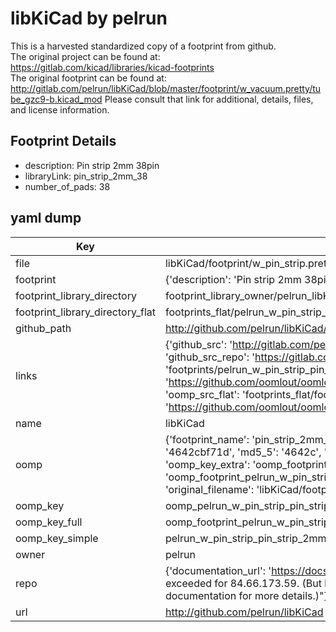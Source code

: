 # libKiCad by pelrun  
This is a harvested standardized copy of a footprint from github.  
The original project can be found at:  
https://gitlab.com/kicad/libraries/kicad-footprints  
The original footprint can be found at:
http://gitlab.com/pelrun/libKiCad/blob/master/footprint/w_vacuum.pretty/tube_gzc9-b.kicad_mod
Please consult that link for additional, details, files, and license information.  
## Footprint Details
* description: Pin strip 2mm 38pin  
* libraryLink: pin_strip_2mm_38  
* number_of_pads: 38  
## yaml dump  
| Key | Value |  
| --- | --- |  
| file | libKiCad/footprint/w_pin_strip.pretty/pin_strip_2mm_38.kicad_mod |  
| footprint | {'description': 'Pin strip 2mm 38pin', 'libraryLink': 'pin_strip_2mm_38', 'number_of_pads': 38} |  
| footprint_library_directory | footprint_library_owner/pelrun_libKiCad |  
| footprint_library_directory_flat | footprints_flat/pelrun_w_pin_strip_pin_strip_2mm_38/working |  
| github_path | http://github.com/pelrun/libKiCad/blob/master/footprint/w_pin_strip.pretty/pin_strip_2mm_38.kicad_mod |  
| links | {'github_src': 'http://gitlab.com/pelrun/libKiCad/blob/master/footprint/w_vacuum.pretty/tube_gzc9-b.kicad_mod', 'github_src_repo': 'https://gitlab.com/kicad/libraries/kicad-footprints', 'oomp_bot': 'footprints/pelrun_w_pin_strip_pin_strip_2mm_38/working', 'oomp_bot_github': 'https://github.com/oomlout/oomlout_oomp_footprint_bot/tree/main/footprints/pelrun_w_pin_strip_pin_strip_2mm_38/working', 'oomp_src_flat': 'footprints_flat/footprints_flat/pelrun_w_pin_strip_pin_strip_2mm_38/working', 'oomp_src_flat_github': 'https://github.com/oomlout/oomlout_oomp_footprint_src/tree/main/footprints_flat/pelrun_w_pin_strip_pin_strip_2mm_38/working'} |  
| name | libKiCad |  
| oomp | {'footprint_name': 'pin_strip_2mm_38', 'library_name': 'w_pin_strip', 'md5': '4642cbf71d0be301be4e37b04dc508bc', 'md5_10': '4642cbf71d', 'md5_5': '4642c', 'md5_6': '4642cb', 'oomp_key': 'oomp_pelrun_w_pin_strip_pin_strip_2mm_38', 'oomp_key_extra': 'oomp_footprint_pelrun_w_pin_strip_pin_strip_2mm_38', 'oomp_key_full': 'oomp_footprint_pelrun_w_pin_strip_pin_strip_2mm_38_4642cb', 'oomp_key_simple': 'pelrun_w_pin_strip_pin_strip_2mm_38', 'original_filename': 'libKiCad/footprint/w_pin_strip.pretty/pin_strip_2mm_38.kicad_mod', 'owner_name': 'pelrun'} |  
| oomp_key | oomp_pelrun_w_pin_strip_pin_strip_2mm_38 |  
| oomp_key_full | oomp_footprint_pelrun_w_pin_strip_pin_strip_2mm_38 |  
| oomp_key_simple | pelrun_w_pin_strip_pin_strip_2mm_38 |  
| owner | pelrun |  
| repo | {'documentation_url': 'https://docs.github.com/rest/overview/resources-in-the-rest-api#rate-limiting', 'message': "API rate limit exceeded for 84.66.173.59. (But here's the good news: Authenticated requests get a higher rate limit. Check out the documentation for more details.)"} |  
| url | http://github.com/pelrun/libKiCad |  

